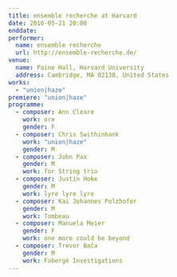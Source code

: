 ```yaml
---
title: ensemble recherche at Harvard
date: 2016-05-21 20:00
enddate:
performer:
  name: ensemble recherche
  url: http://ensemble-recherche.de/
venue:
  name: Paine Hall, Harvard University
  address: Cambridge, MA 02138, United States
works:
  - "union|haze"
premiere: "union|haze"
programme:
  - composer: Ann Cleare
    work: ore
    gender: F
  - composer: Chris Swithinbank
    work: "union|haze"
    gender: M
  - composer: John Pax
    gender: M
    work: for String trio
  - composer: Justin Hoke
    gender: M
    work: lyre lyre lyre
  - composer: Kai Johannes Polzhofer
    gender: M
    work: Tombeau
  - composer: Manuela Meier
    gender: F
    work: one more could be beyond
  - composer: Trevor Bača
    gender: M
    work: Fabergé Investigations
---
```

